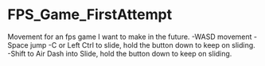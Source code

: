 # FPS_Game_FirstAttempt

Movement for an fps game I want to make in the future.
-WASD movement
-Space jump
-C or Left Ctrl to slide, hold the button down to keep on sliding.
-Shift to Air Dash into Slide, hold the button down to keep on sliding.